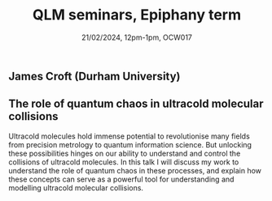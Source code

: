 ﻿---
layout: page
title: QLM seminars, Epiphany term
subtitle: 21/02/2024, 12pm-1pm, OCW017
---

## James Croft (Durham University)

## The role of quantum chaos in ultracold molecular collisions

Ultracold molecules hold immense potential to revolutionise many fields from precision metrology to quantum information science. But unlocking these possibilities hinges on our ability to understand and control the collisions of ultracold molecules. In this talk I will discuss my work to understand the role of quantum chaos in these processes, and explain how these concepts can serve as a powerful tool for understanding and modelling ultracold molecular collisions.




